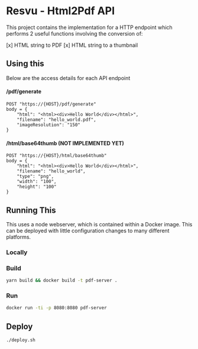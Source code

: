 # Resvu - Html2Pdf API
This project contains the implementation for a HTTP endpoint which performs 2 useful functions involving the conversion of:

[x] HTML string to PDF 
[x] HTML string to a thumbnail

## Using this
Below are the access details for each API endpoint

#### /pdf/generate

```
POST "https://{HOST}/pdf/generate"
body = {
	"html": "<html><div>Hello World</div></html>",
	"filename": "hello_world.pdf",
	"imageResolution": "150"
}
```

#### /html/base64thumb (NOT IMPLEMENTED YET)

```
POST "https://{HOST}/html/base64thumb"
body = {
	"html": "<html><div>Hello World</div></html>",
	"filename": "hello_world",
	"type": "png",
	"width": "100",
	"height": "100"
}
```

## Running This
This uses a node webserver, which is contained within a Docker image. This can be deployed with little configuration changes to many different platforms.

### Locally

### Build
``` bash
yarn build && docker build -t pdf-server .
```

### Run
``` bash
docker run -ti -p 8080:8080 pdf-server
```

## Deploy

``` bash
./deploy.sh
```